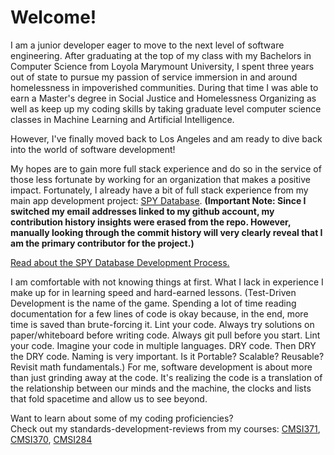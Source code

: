 # Welcome!

I am a junior developer eager to move to the next level of software engineering. After graduating at the top of my class with my Bachelors in Computer Science from Loyola Marymount University, I spent three years out of state to pursue my passion of service immersion in and around homelessness in impoverished communities. During that time I was able to earn a Master's degree in Social Justice and Homelessness Organizing as well as keep up my coding skills by taking graduate level computer science classes in Machine Learning and Artificial Intelligence.

However, I've finally moved back to Los Angeles and am ready to dive back into the world of software development!

My hopes are to gain more full stack experience and do so in the service of those less fortunate by working for an organization that makes a positive impact. Fortunately, I already have a bit of full stack experience from my main app development project: [SPY Database](https://github.com/cf7/SPY). __(Important Note: Since I switched my email addresses linked to my github account, my contribution history insights were erased from the repo. However, manually looking through the commit history will very clearly reveal that I am the primary contributor for the project.)__

[Read about the SPY Database Development Process.](https://github.com/cf7/cf7/blob/main/docs/spy_dev_process.md)

I am comfortable with not knowing things at first. What I lack in experience I make up for in learning speed and hard-earned lessons. (Test-Driven Development is the name of the game. Spending a lot of time reading documentation for a few lines of code is okay because, in the end, more time is saved than brute-forcing it. Lint your code. Always try solutions on paper/whiteboard before writing code. Always git pull before you start. Lint your code. Imagine your code in multiple languages. DRY code. Then DRY the DRY code. Naming is very important. Is it Portable? Scalable? Reusable? Revisit math fundamentals.) For me, software development is about more than just grinding away at the code. It's realizing the code is a translation of the relationship between our minds and the machine, the clocks and lists that fold spacetime and allow us to see beyond.


Want to learn about some of my coding proficiencies?\
Check out my standards-development-reviews from my courses:
[CMSI371](https://github.com/cf7/cmsi371/blob/master/sdr-371.pdf),
[CMSI370](https://github.com/cf7/cmsi370/blob/master/sdr-370.pdf),
[CMSI284](https://github.com/cf7/cmsi284/blob/master/sdr-284.pdf)
